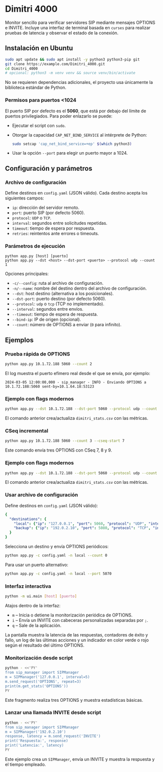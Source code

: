 # Dimitri 4000

Monitor sencillo para verificar servidores SIP mediante mensajes OPTIONS e
INVITE. Incluye una interfaz de terminal basada en `curses` para realizar
pruebas de latencia y observar el estado de la conexión.

## Instalación en Ubuntu

```bash
sudo apt update && sudo apt install -y python3 python3-pip git
git clone https://example.com/Dimitri_4000.git
cd Dimitri_4000
# opcional: python3 -m venv venv && source venv/bin/activate
```

No se requieren dependencias adicionales, el proyecto usa únicamente la
biblioteca estándar de Python.

### Permisos para puertos <1024

El puerto SIP por defecto es el **5060**, que está por debajo del límite de
puertos privilegiados. Para poder enlazarlo se puede:

* Ejecutar el script con `sudo`.
* Otorgar la capacidad `CAP_NET_BIND_SERVICE` al intérprete de Python:

  ```bash
  sudo setcap 'cap_net_bind_service=+ep' $(which python3)
  ```

* Usar la opción `--port` para elegir un puerto mayor a 1024.

## Configuración y parámetros

### Archivo de configuración

Define destinos en `config.yaml` (JSON válido). Cada destino acepta los
siguientes campos:

- `ip`: dirección del servidor remoto.
- `port`: puerto SIP (por defecto 5060).
- `protocol`: `UDP` o `TCP`.
- `interval`: segundos entre solicitudes repetidas.
- `timeout`: tiempo de espera por respuesta.
- `retries`: reintentos ante errores o timeouts.

### Parámetros de ejecución

```
python app.py [host] [puerto]
python app.py --dst <host> --dst-port <puerto> --protocol udp --count 1
```

Opciones principales:

- `-c/--config`: ruta al archivo de configuración.
- `-n/--name`: nombre del destino dentro del archivo de configuración.
- `--dst`: host destino (alternativa a los posicionales).
- `--dst-port`: puerto destino (por defecto 5060).
- `--protocol`: `udp` o `tcp` (TCP no implementado).
- `--interval`: segundos entre envíos.
- `--timeout`: tiempo de espera de respuesta.
- `--bind-ip`: IP de origen (opcional).
- `--count`: número de OPTIONS a enviar (`0` para infinito).

## Ejemplos

### Prueba rápida de OPTIONS

```bash
python app.py 10.1.72.188 5060 --count 2
```
El log muestra el puerto efímero real desde el que se envía, por ejemplo:

```
2024-03-05 12:00:00,000 - sip_manager - INFO - Enviando OPTIONS a 10.1.72.188:5060 sent-by=10.1.64.18:53123
```

### Ejemplo con flags modernos

```bash
python app.py --dst 10.1.72.188 --dst-port 5060 --protocol udp --count 2 --interval 0.5 --timeout 2
```
El comando anterior crea/actualiza `dimitri_stats.csv` con las métricas.

### CSeq incremental

```bash
python app.py 10.1.72.188 5060 --count 3 --cseq-start 7
```

Este comando envía tres OPTIONS con CSeq 7, 8 y 9.

### Ejemplo con flags modernos

```bash
python app.py --dst 10.1.72.188 --dst-port 5060 --protocol udp --count 2 --interval 0.5 --timeout 2
```
El comando anterior crea/actualiza `dimitri_stats.csv` con las métricas.

### Usar archivo de configuración

Define destinos en `config.yaml` (JSON válido):

```yaml
{
  "destinations": {
    "local": {"ip": "127.0.0.1", "port": 5060, "protocol": "UDP", "interval": 5},
    "backup": {"ip": "192.0.2.10", "port": 5080, "protocol": "TCP", "interval": 10}
  }
}
```

Selecciona un destino y envía OPTIONS periódicos:

```bash
python app.py -c config.yaml -n local --count 0
```

Para usar un puerto alternativo:

```bash
python app.py -c config.yaml -n local --port 5070
```

### Interfaz interactiva

```bash
python -m ui.main [host] [puerto]
```

Atajos dentro de la interfaz:

- `m` – Inicia o detiene la monitorización periódica de OPTIONS.
- `i` – Envía un INVITE con cabeceras personalizadas separadas por `;`.
- `q` – Sale de la aplicación.

La pantalla muestra la latencia de las respuestas, contadores de éxito y fallo,
un log de las últimas acciones y un indicador en color verde o rojo según el
resultado del último OPTIONS.

### Monitorización desde script

```bash
python - <<'PY'
from sip_manager import SIPManager
m = SIPManager('127.0.0.1', interval=5)
m.send_request('OPTIONS', repeat=3)
print(m.get_stats('OPTIONS'))
PY
```

Este fragmento realiza tres OPTIONS y muestra estadísticas básicas.

### Lanzar una llamada INVITE desde script

```bash
python - <<'PY'
from sip_manager import SIPManager
m = SIPManager('192.0.2.10')
response, latency = m.send_request('INVITE')
print('Respuesta:', response)
print('Latencia:', latency)
PY
```

Este ejemplo crea un `SIPManager`, envía un INVITE y muestra la respuesta y el
tiempo empleado.
